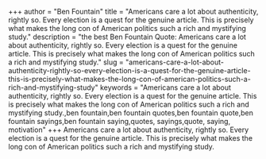 +++
author = "Ben Fountain"
title = "Americans care a lot about authenticity, rightly so. Every election is a quest for the genuine article. This is precisely what makes the long con of American politics such a rich and mystifying study."
description = "the best Ben Fountain Quote: Americans care a lot about authenticity, rightly so. Every election is a quest for the genuine article. This is precisely what makes the long con of American politics such a rich and mystifying study."
slug = "americans-care-a-lot-about-authenticity-rightly-so-every-election-is-a-quest-for-the-genuine-article-this-is-precisely-what-makes-the-long-con-of-american-politics-such-a-rich-and-mystifying-study"
keywords = "Americans care a lot about authenticity, rightly so. Every election is a quest for the genuine article. This is precisely what makes the long con of American politics such a rich and mystifying study.,ben fountain,ben fountain quotes,ben fountain quote,ben fountain sayings,ben fountain saying,quotes, sayings,quote, saying, motivation"
+++
Americans care a lot about authenticity, rightly so. Every election is a quest for the genuine article. This is precisely what makes the long con of American politics such a rich and mystifying study.
